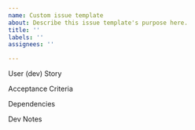 ```yaml
---
name: Custom issue template
about: Describe this issue template's purpose here.
title: ''
labels: ''
assignees: ''

---
```


User (dev) Story

Acceptance Criteria

Dependencies

Dev Notes
